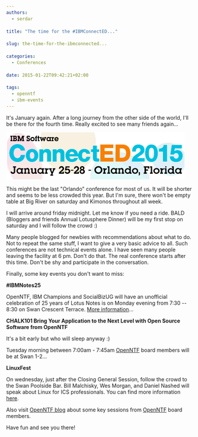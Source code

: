 ```yaml
---
authors:
  - serdar

title: "The time for the #IBMConnectED..."

slug: the-time-for-the-ibmconnected...

categories:
  - Conferences

date: 2015-01-22T09:42:21+02:00

tags:
  - openntf
  - ibm-events
---
```


It's January again. After a long journey from the other side of the world, I'll be there for the fourth time. Really excited to see many friends again...
<!-- more -->
![Image:The time for the #IBMConnectED...](../../images/imported/the-time-for-the-ibmconnected-M2.gif)

This might be the last "Orlando" conference for most of us. It will be shorter and seems to be less crowded this year. But I'm sure, there won't be empty table at Big River on saturday and Kimonos throughout all week.

I will arrive around friday midnight. Let me know if you need a ride. BALD (Bloggers and friends Annual Lotusphere Dinner) will be my first stop on saturday and I will follow the crowd :)

Many people blogged for newbies with recommendations about what to do. Not to repeat the same stuff, I want to give a very basic advice to all. Such conferences are not technical events alone. I have seen many people leaving the facility at 6 pm. Don't do that. The real conference starts after this time. Don't be shy and participate in the conversation.

Finally, some key events you don't want to miss:

**#IBMNotes25**

OpenNTF, IBM Champions and SocialBizUG will have an unofficial celebration of 25 years of Lotus Notes is on Monday evening from 7:30 -- 8:30 on Swan Crescent Terrace. [More information](http://openntf.org/main.nsf/blog.xsp?permaLink=CGUN-9SWM7Q)...

**CHALK101 Bring Your Application to the Next Level with Open Source Software from OpenNTF**

It's a bit early but who will sleep anyway :)

Tuesday morning between 7:00am - 7:45am [OpenNTF](http://www.openntf.org "OpenNTF") board members will be at Swan 1-2...

**LinuxFest**

On wednesday, just after the Closing General Session, follow the crowd to the Swan Poolside Bar. Bill Malchisky, Wes Morgan, and Daniel Nashed will speak about Linux for ICS professionals. You can find more information [here](http://www.billmal.com/billmal/billmal.nsf/dx/linuxfestvi.htm).

Also visit [OpenNTF blog](http://openntf.org/main.nsf/blog.xsp?permaLink=PWIS-9SVVKV) about some key sessions from [OpenNTF](http://www.openntf.org "OpenNTF") board members.

Have fun and see you there!
